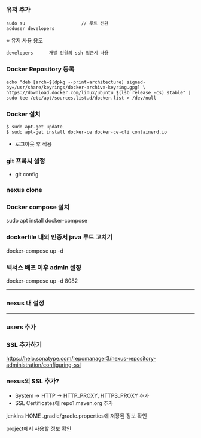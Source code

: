 
### 유저 추가
```
sudo su						// 루트 전환
adduser developers
```

※ 유저 사용 용도
```
developers		개발 인원의 ssh 접근시 사용
```

### Docker Repository 등록
```
echo "deb [arch=$(dpkg --print-architecture) signed-by=/usr/share/keyrings/docker-archive-keyring.gpg] \
https://download.docker.com/linux/ubuntu $(lsb_release -cs) stable" | sudo tee /etc/apt/sources.list.d/docker.list > /dev/null 
```
	
### Docker 설치
```
$ sudo apt-get update
$ sudo apt-get install docker-ce docker-ce-cli containerd.io
```
- 로그아웃 후 적용

### git 프록시 설정
- git config

###  nexus clone


### Docker compose 설치
sudo apt install docker-compose

### dockerfile 내의 인증서 java 루트 고치기

docker-compose up -d 

### 넥서스 배포 이후 admin 설정
docker-compose up -d 
8082

----------------------------------------------------------------------------------------------------------------------------
### nexus 내 설정
----------------------------------------------------------------------------------------------------------------------------
### users 추가

### SSL 추가하기
https://help.sonatype.com/repomanager3/nexus-repository-administration/configuring-ssl

### nexus의 SSL 추가?

 - System -> HTTP -> HTTP_PROXY, HTTPS_PROXY 추가
 - SSL Certificates에 repo1.maven.org 추가

jenkins HOME
.gradle/gradle.properties에 저장된 정보 확인

project에서 사용할 정보 확인 

